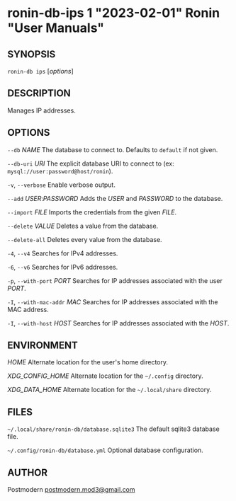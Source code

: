 # ronin-db-ips 1 "2023-02-01" Ronin "User Manuals"

## SYNOPSIS

`ronin-db ips` [*options*]

## DESCRIPTION

Manages IP addresses.

## OPTIONS

`--db` *NAME*
  The database to connect to. Defaults to `default` if not given.

`--db-uri` *URI*
  The explicit database URI to connect to
  (ex: `mysql://user:password@host/ronin`).

`-v`, `--verbose`
	Enable verbose output.

`--add` *USER*:*PASSWORD*
  Adds the *USER* and *PASSWORD* to the database.

`--import` *FILE*
  Imports the credentials from the given *FILE*.

`--delete` *VALUE*
  Deletes a value from the database.

`--delete-all`
  Deletes every value from the database.

`-4`, `--v4`
	Searches for IPv4 addresses.

`-6`, `--v6`
	Searches for IPv6 addresses.

`-p`, `--with-port` *PORT*
	Searches for IP addresses associated with the user *PORT*.

`-I`, `--with-mac-addr` *MAC*
	Searches for IP addresses associated with the MAC address.

`-I`, `--with-host` *HOST*
	Searches for IP addresses associated with the *HOST*.

## ENVIRONMENT

*HOME*
  Alternate location for the user's home directory.

*XDG_CONFIG_HOME*
  Alternate location for the `~/.config` directory.

*XDG_DATA_HOME*
  Alternate location for the `~/.local/share` directory.

## FILES

`~/.local/share/ronin-db/database.sqlite3`
  The default sqlite3 database file.

`~/.config/ronin-db/database.yml`
  Optional database configuration.

## AUTHOR

Postmodern <postmodern.mod3@gmail.com>

